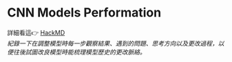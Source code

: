 # CNN Models Performation
詳細看這👉 [HackMD](https://hackmd.io/@KoiSharp/B13Jph8eP)  
*紀錄一下在調整模型時每一步觀察結果、遇到的問題、思考方向以及更改過程，以便往後試圖改良模型時能梳理模型歷史的更改脈絡。*
